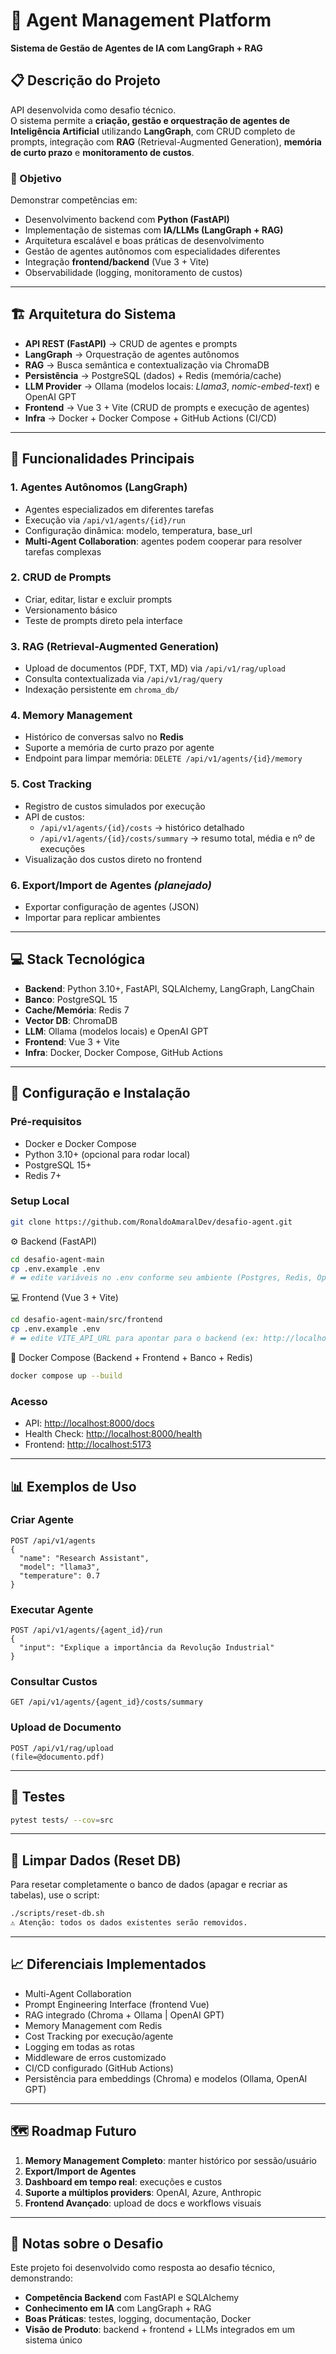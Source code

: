 # 🤖 Agent Management Platform

**Sistema de Gestão de Agentes de IA com LangGraph + RAG**

## 📋 Descrição do Projeto

API desenvolvida como desafio técnico.  
O sistema permite a **criação, gestão e orquestração de agentes de Inteligência Artificial** utilizando **LangGraph**, com CRUD completo de prompts, integração com **RAG** (Retrieval-Augmented Generation), **memória de curto prazo** e **monitoramento de custos**.  

### 🎯 Objetivo  

Demonstrar competências em:  
- Desenvolvimento backend com **Python (FastAPI)**  
- Implementação de sistemas com **IA/LLMs (LangGraph + RAG)**  
- Arquitetura escalável e boas práticas de desenvolvimento  
- Gestão de agentes autônomos com especialidades diferentes  
- Integração **frontend/backend** (Vue 3 + Vite)  
- Observabilidade (logging, monitoramento de custos)  

---

## 🏗️ Arquitetura do Sistema  

- **API REST (FastAPI)** → CRUD de agentes e prompts  
- **LangGraph** → Orquestração de agentes autônomos  
- **RAG** → Busca semântica e contextualização via ChromaDB  
- **Persistência** → PostgreSQL (dados) + Redis (memória/cache)  
- **LLM Provider** → Ollama (modelos locais: *Llama3*, *nomic-embed-text*) e OpenAI GPT
- **Frontend** → Vue 3 + Vite (CRUD de prompts e execução de agentes)  
- **Infra** → Docker + Docker Compose + GitHub Actions (CI/CD)  

---

## 🚀 Funcionalidades Principais  

### 1. **Agentes Autônomos (LangGraph)**  
- Agentes especializados em diferentes tarefas  
- Execução via `/api/v1/agents/{id}/run`  
- Configuração dinâmica: modelo, temperatura, base_url  
- **Multi-Agent Collaboration**: agentes podem cooperar para resolver tarefas complexas  

### 2. **CRUD de Prompts**  
- Criar, editar, listar e excluir prompts  
- Versionamento básico  
- Teste de prompts direto pela interface  

### 3. **RAG (Retrieval-Augmented Generation)**  
- Upload de documentos (PDF, TXT, MD) via `/api/v1/rag/upload`  
- Consulta contextualizada via `/api/v1/rag/query`  
- Indexação persistente em `chroma_db/`  

### 4. **Memory Management**  
- Histórico de conversas salvo no **Redis**  
- Suporte a memória de curto prazo por agente  
- Endpoint para limpar memória: `DELETE /api/v1/agents/{id}/memory`  

### 5. **Cost Tracking**  
- Registro de custos simulados por execução  
- API de custos:  
  - `/api/v1/agents/{id}/costs` → histórico detalhado  
  - `/api/v1/agents/{id}/costs/summary` → resumo total, média e nº de execuções  
- Visualização dos custos direto no frontend  

### 6. **Export/Import de Agentes** *(planejado)*  
- Exportar configuração de agentes (JSON)  
- Importar para replicar ambientes  

---

## 💻 Stack Tecnológica  

- **Backend**: Python 3.10+, FastAPI, SQLAlchemy, LangGraph, LangChain  
- **Banco**: PostgreSQL 15  
- **Cache/Memória**: Redis 7  
- **Vector DB**: ChromaDB  
- **LLM**: Ollama (modelos locais) e OpenAI GPT
- **Frontend**: Vue 3 + Vite  
- **Infra**: Docker, Docker Compose, GitHub Actions  

---

## 🔧 Configuração e Instalação  

### Pré-requisitos  
- Docker e Docker Compose  
- Python 3.10+ (opcional para rodar local)  
- PostgreSQL 15+  
- Redis 7+  

### Setup Local  
```bash
git clone https://github.com/RonaldoAmaralDev/desafio-agent.git
```

⚙️ Backend (FastAPI)
```bash
cd desafio-agent-main
cp .env.example .env
# ➡️ edite variáveis no .env conforme seu ambiente (Postgres, Redis, OpenAI, Ollama etc.)
```

💻 Frontend (Vue 3 + Vite)
```bash
cd desafio-agent-main/src/frontend
cp .env.example .env
# ➡️ edite VITE_API_URL para apontar para o backend (ex: http://localhost:8000/api/v1)
```

🐳 Docker Compose (Backend + Frontend + Banco + Redis)
```bash
docker compose up --build
```

### Acesso  
- API: [http://localhost:8000/docs](http://localhost:8000/docs)  
- Health Check: [http://localhost:8000/health](http://localhost:8000/health)  
- Frontend: [http://localhost:5173](http://localhost:5173)  

---

## 📊 Exemplos de Uso  

### Criar Agente  
```http
POST /api/v1/agents
{
  "name": "Research Assistant",
  "model": "llama3",
  "temperature": 0.7
}
```

### Executar Agente  
```http
POST /api/v1/agents/{agent_id}/run
{
  "input": "Explique a importância da Revolução Industrial"
}
```

### Consultar Custos  
```http
GET /api/v1/agents/{agent_id}/costs/summary
```

### Upload de Documento  
```http
POST /api/v1/rag/upload
(file=@documento.pdf)
```

---

## 🧪 Testes  
```bash
pytest tests/ --cov=src
```

---
## 🧪 Limpar Dados (Reset DB)
Para resetar completamente o banco de dados (apagar e recriar as tabelas), use o script:
```bash
./scripts/reset-db.sh
⚠️ Atenção: todos os dados existentes serão removidos.
```  
---

## 📈 Diferenciais Implementados  
- Multi-Agent Collaboration  
- Prompt Engineering Interface (frontend Vue)  
- RAG integrado (Chroma + Ollama | OpenAI GPT)  
- Memory Management com Redis  
- Cost Tracking por execução/agente  
- Logging em todas as rotas  
- Middleware de erros customizado  
- CI/CD configurado (GitHub Actions)  
- Persistência para embeddings (Chroma) e modelos (Ollama, OpenAI GPT)  

---

## 🗺️ Roadmap Futuro  
1. **Memory Management Completo**: manter histórico por sessão/usuário  
2. **Export/Import de Agentes**  
3. **Dashboard em tempo real**: execuções e custos  
4. **Suporte a múltiplos providers**: OpenAI, Azure, Anthropic  
5. **Frontend Avançado**: upload de docs e workflows visuais  

---

## 📝 Notas sobre o Desafio  
Este projeto foi desenvolvido como resposta ao desafio técnico, demonstrando:  
- **Competência Backend** com FastAPI e SQLAlchemy  
- **Conhecimento em IA** com LangGraph + RAG  
- **Boas Práticas**: testes, logging, documentação, Docker  
- **Visão de Produto**: backend + frontend + LLMs integrados em um sistema único